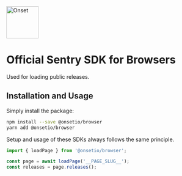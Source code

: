 <a href="https://www.onset.io/?utm_source=github&utm_medium=logo" target="_blank">
  <img src="https://www.onset.io/logo-white.png" alt="Onset" height="84">
</a>

# Official Sentry SDK for Browsers
Used for loading public releases.

## Installation and Usage

Simply install the package:

```sh
npm install --save @onsetio/browser
yarn add @onsetio/browser
```

Setup and usage of these SDKs always follows the same principle.

```js
import { loadPage } from '@onsetio/browser';

const page = await loadPage('__PAGE_SLUG__');
const releases = page.releases();
```
